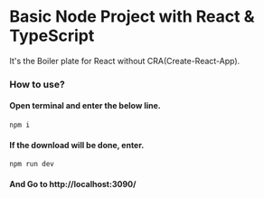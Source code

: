 # Basic Node Project with React & TypeScript

It's the Boiler plate for React without CRA(Create-React-App).

### How to use?

#### Open terminal and enter the below line.


```
npm i
```


#### If the download will be done, enter.


```
npm run dev
```


#### And Go to  http://localhost:3090/

